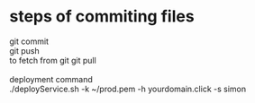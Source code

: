 # steps of commiting files  <br>
git commit <br>
git push <br>
to fetch from git git pull <br>
<br>
deployment command <br>
./deployService.sh -k ~/prod.pem -h yourdomain.click -s simon <br>
